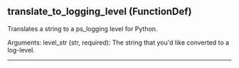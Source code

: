 ## translate_to_logging_level (FunctionDef)

Translates a string to a ps_logging level for Python.

Arguments:
    level_str (str, required):
        The string that you'd like converted to a log-level.

---
